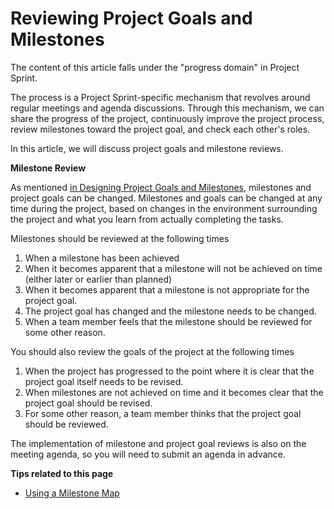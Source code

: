 # Reviewing Project Goals and Milestones

The content of this article falls under the "progress domain" in Project Sprint.

The process is a Project Sprint-specific mechanism that revolves around regular meetings and agenda discussions. Through this mechanism, we can share the progress of the project, continuously improve the project process, review milestones toward the project goal, and check each other's roles.

In this article, we will discuss project goals and milestone reviews.

**Milestone Review**

As mentioned [in Designing Project Goals and Milestones](setting-goals-and-milestones-for-a-project.md), milestones and project goals can be changed. Milestones and goals can be changed at any time during the project, based on changes in the environment surrounding the project and what you learn from actually completing the tasks.

Milestones should be reviewed at the following times

1. When a milestone has been achieved
2. When it becomes apparent that a milestone will not be achieved on time (either later or earlier than planned)
3. When it becomes apparent that a milestone is not appropriate for the project goal.
4. The project goal has changed and the milestone needs to be changed.
5. When a team member feels that the milestone should be reviewed for some other reason.

You should also review the goals of the project at the following times

1. When the project has progressed to the point where it is clear that the project goal itself needs to be revised.
2. When milestones are not achieved on time and it becomes clear that the project goal should be revised.
3. For some other reason, a team member thinks that the project goal should be reviewed.

The implementation of milestone and project goal reviews is also on the meeting agenda, so you will need to submit an agenda in advance.

**Tips related to this page**

* [Using a Milestone Map](../tips/2-using-a-milestone-map.md)
